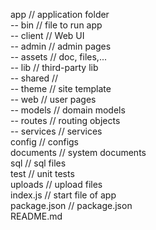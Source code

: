 app 		 // application folder <br />
-- bin  	 // file to run app <br />
-- client 	 // Web UI <br />
   -- admin  // admin pages <br />
   -- assets // doc, files,... <br />
   -- lib 	 // third-party lib <br />
   -- shared // <br />
   -- theme	 // site template <br />
   -- web	 // user pages <br />
-- models 	 // domain models <br />
-- routes	 // routing objects <br />
-- services	 // services <br />
config		 // configs <br />
documents	 // system documents <br />
sql 		 // sql files <br />
test		 // unit tests <br />
uploads		 // upload files <br />
index.js	 // start file of app <br />
package.json // package.json <br />
README.md
